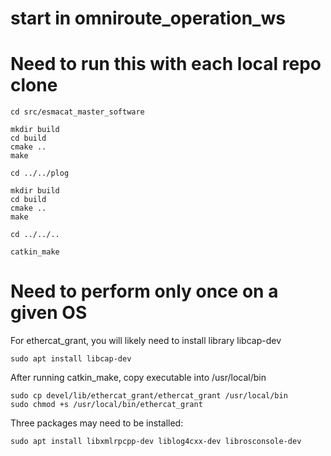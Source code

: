 # start in omniroute_operation_ws
# Need to run this with each local repo clone

```
cd src/esmacat_master_software

mkdir build
cd build
cmake ..
make

cd ../../plog

mkdir build
cd build
cmake ..
make

cd ../../..

catkin_make
```

# Need to perform only once on a given OS
For ethercat_grant, you will likely need to install library libcap-dev
```
sudo apt install libcap-dev
```
After running catkin_make, copy executable into /usr/local/bin
```
sudo cp devel/lib/ethercat_grant/ethercat_grant /usr/local/bin
sudo chmod +s /usr/local/bin/ethercat_grant
```

Three packages may need to be installed:
```
sudo apt install libxmlrpcpp-dev liblog4cxx-dev librosconsole-dev
```


